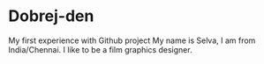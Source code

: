 # Dobrej-den
My first experience with Github project
My name is Selva, I am from India/Chennai. I like to be a film graphics designer.
